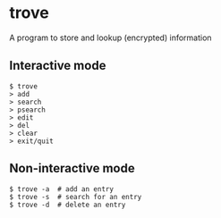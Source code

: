 # trove

A program to store and lookup (encrypted) information

## Interactive mode

    $ trove
    > add
    > search
    > psearch
    > edit
    > del
    > clear
    > exit/quit

## Non-interactive mode

    $ trove -a  # add an entry
    $ trove -s  # search for an entry
    $ trove -d  # delete an entry
